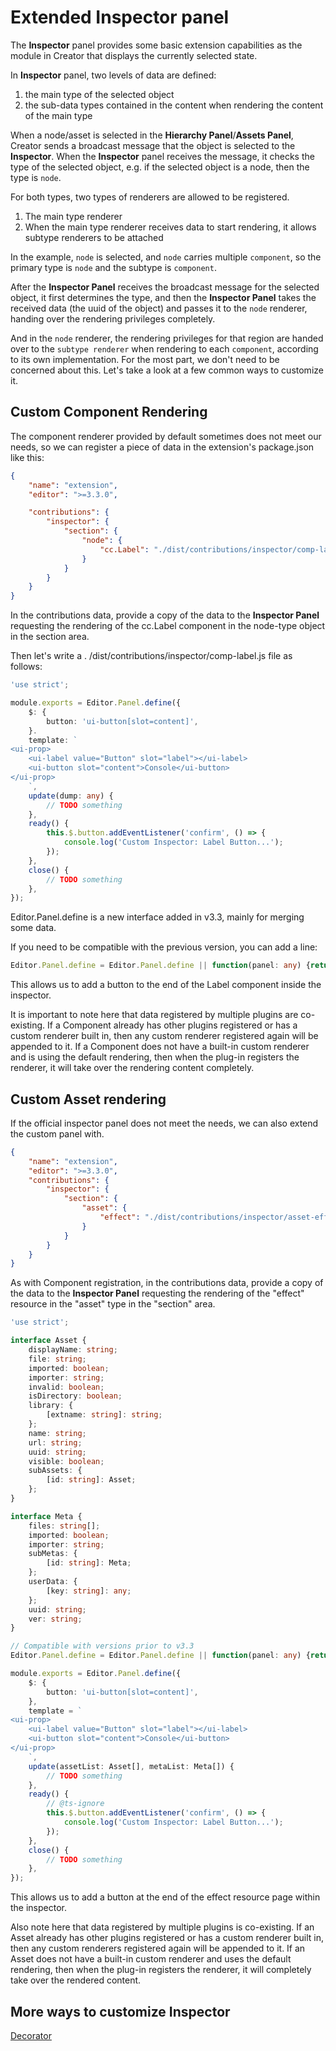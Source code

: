# Extended Inspector panel

The **Inspector** panel provides some basic extension capabilities as the module in Creator that displays the currently selected state.

In **Inspector** panel, two levels of data are defined:

1. the main type of the selected object
2. the sub-data types contained in the content when rendering the content of the main type

When a node/asset is selected in the **Hierarchy Panel**/**Assets Panel**, Creator sends a broadcast message that the object is selected to the **Inspector**. When the **Inspector** panel receives the message, it checks the type of the selected object, e.g. if the selected object is a node, then the type is `node`.

For both types, two types of renderers are allowed to be registered.
1. The main type renderer
2. When the main type renderer receives data to start rendering, it allows subtype renderers to be attached

In the example, `node` is selected, and `node` carries multiple `component`, so the primary type is `node` and the subtype is `component`.

After the **Inspector Panel** receives the broadcast message for the selected object, it first determines the type, and then the **Inspector Panel** takes the received data (the uuid of the object) and passes it to the `node` renderer, handing over the rendering privileges completely.

And in the `node` renderer, the rendering privileges for that region are handed over to the `subtype renderer` when rendering to each `component`, according to its own implementation. For the most part, we don't need to be concerned about this. Let's take a look at a few common ways to customize it.

## Custom Component Rendering

The component renderer provided by default sometimes does not meet our needs, so we can register a piece of data in the extension's package.json like this:

```json
{
    "name": "extension",
    "editor": ">=3.3.0",

    "contributions": {
        "inspector": {
            "section": {
                "node": {
                    "cc.Label": "./dist/contributions/inspector/comp-label.js"
                }
            }
        }
    }
}
```

In the contributions data, provide a copy of the data to the **Inspector Panel** requesting the rendering of the cc.Label component in the node-type object in the section area.

Then let's write a . /dist/contributions/inspector/comp-label.js file as follows:

```typescript
'use strict';

module.exports = Editor.Panel.define({
    $: {
        button: 'ui-button[slot=content]',
    }.
    template: `
<ui-prop>
    <ui-label value="Button" slot="label"></ui-label>
    <ui-button slot="content">Console</ui-button>
</ui-prop>
    `,
    update(dump: any) {
        // TODO something
    },
    ready() {
        this.$.button.addEventListener('confirm', () => {
            console.log('Custom Inspector: Label Button...');
        });
    },
    close() {
        // TODO something
    },
});
```

Editor.Panel.define is a new interface added in v3.3, mainly for merging some data.

If you need to be compatible with the previous version, you can add a line:

```typescript
Editor.Panel.define = Editor.Panel.define || function(panel: any) {return panel;}
```

This allows us to add a button to the end of the Label component inside the inspector.

It is important to note here that data registered by multiple plugins are co-existing. If a Component already has other plugins registered or has a custom renderer built in, then any custom renderer registered again will be appended to it. If a Component does not have a built-in custom renderer and is using the default rendering, then when the plug-in registers the renderer, it will take over the rendering content completely.

## Custom Asset rendering

If the official inspector panel does not meet the needs, we can also extend the custom panel with.

```json
{
    "name": "extension",
    "editor": ">=3.3.0",
    "contributions": {
        "inspector": {
            "section": {
                "asset": {
                    "effect": "./dist/contributions/inspector/asset-effect.js"
                }
            }
        }
    }
}
```

As with Component registration, in the contributions data, provide a copy of the data to the **Inspector Panel** requesting the rendering of the "effect" resource in the "asset" type in the "section" area.

```typescript
'use strict';

interface Asset {
    displayName: string;
    file: string;
    imported: boolean;
    importer: string;
    invalid: boolean;
    isDirectory: boolean;
    library: {
        [extname: string]: string;
    };
    name: string;
    url: string;
    uuid: string;
    visible: boolean;
    subAssets: {
        [id: string]: Asset;
    };
}

interface Meta {
    files: string[];
    imported: boolean;
    importer: string;
    subMetas: {
        [id: string]: Meta;
    };
    userData: {
        [key: string]: any;
    };
    uuid: string;
    ver: string;
}

// Compatible with versions prior to v3.3
Editor.Panel.define = Editor.Panel.define || function(panel: any) {return panel;}

module.exports = Editor.Panel.define({
    $: {
        button: 'ui-button[slot=content]',
    },
    template = `
<ui-prop>
    <ui-label value="Button" slot="label"></ui-label>
    <ui-button slot="content">Console</ui-button>
</ui-prop>
    `,
    update(assetList: Asset[], metaList: Meta[]) {
        // TODO something
    },
    ready() {
        // @ts-ignore
        this.$.button.addEventListener('confirm', () => {
            console.log('Custom Inspector: Label Button...');
        });
    },
    close() {
        // TODO something
    },
});
```

This allows us to add a button at the end of the effect resource page within the inspector.

Also note here that data registered by multiple plugins is co-existing. If an Asset already has other plugins registered or has a custom renderer built in, then any custom renderers registered again will be appended to it. If an Asset does not have a built-in custom renderer and uses the default rendering, then when the plug-in registers the renderer, it will completely take over the rendered content.

## More ways to customize Inspector

[Decorator](../../scripting/decorator.md)
